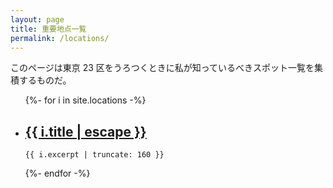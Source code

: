 ```yaml
---
layout: page
title: 重要地点一覧
permalink: /locations/
---
```


このページは東京 23 区をうろつくときに私が知っているべきスポット一覧を集積するものだ。

<ul class="post-list">
  {%- for i in site.locations -%}
  <li>
    <h2><a class="post-link" href="{{ i.url | relative_url }}">{{ i.title | escape }}</a></h2>

    {{ i.excerpt | truncate: 160 }}
  </li>
  {%- endfor -%}
</ul>
